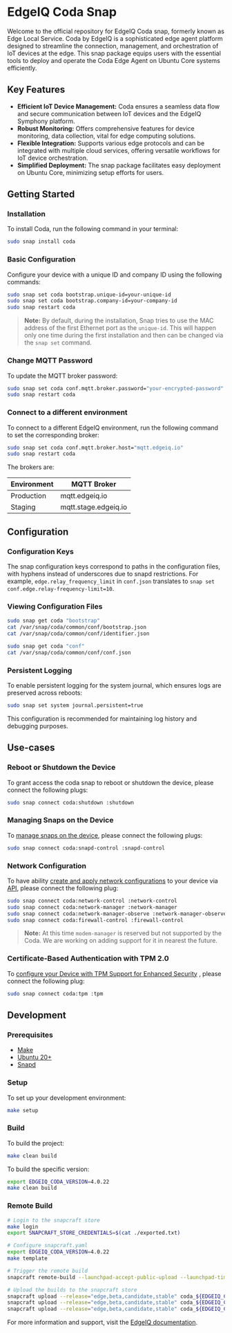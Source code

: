 # EdgeIQ Coda Snap

Welcome to the official repository for EdgeIQ Coda snap, formerly known as Edge Local Service. Coda by EdgeIQ is a sophisticated edge agent platform designed to streamline the connection, management, and orchestration of IoT devices at the edge. This snap package equips users with the essential tools to deploy and operate the Coda Edge Agent on Ubuntu Core systems efficiently.

## Key Features

- **Efficient IoT Device Management:** Coda ensures a seamless data flow and secure communication between IoT devices and the EdgeIQ Symphony platform.
- **Robust Monitoring:** Offers comprehensive features for device monitoring, data collection, vital for edge computing solutions.
- **Flexible Integration:** Supports various edge protocols and can be integrated with multiple cloud services, offering versatile workflows for IoT device orchestration.
- **Simplified Deployment:** The snap package facilitates easy deployment on Ubuntu Core, minimizing setup efforts for users.

## Getting Started

### Installation

To install Coda, run the following command in your terminal:

```bash
sudo snap install coda
```

### Basic Configuration

Configure your device with a unique ID and company ID using the following commands:

```bash
sudo snap set coda bootstrap.unique-id=your-unique-id
sudo snap set coda bootstrap.company-id=your-company-id
sudo snap restart coda
```

> **Note:** By default, during the installation, Snap tries to use the MAC address of the first Ethernet port as the `unique-id`. This will happen only one time during the first installation and then can be changed via the `snap set` command.

### Change MQTT Password

To update the MQTT broker password:

```bash
sudo snap set coda conf.mqtt.broker.password="your-encrypted-password"
sudo snap restart coda
```

### Connect to a different environment

To connect to a different EdgeIQ environment, run the following command to set the corresponding broker:

```bash
sudo snap set coda conf.mqtt.broker.host="mqtt.edgeiq.io"
sudo snap restart coda
```

The brokers are:

| Environment | MQTT Broker       |
|------------|--------------------|
| Production | mqtt.edgeiq.io     |
| Staging    | mqtt.stage.edgeiq.io    |

## Configuration

### Configuration Keys

The snap configuration keys correspond to paths in the configuration files, with hyphens instead of underscores due to snapd restrictions. For example, `edge.relay_frequency_limit` in `conf.json` translates to `snap set conf.edge.relay-frequency-limit=10`.

### Viewing Configuration Files

```bash
sudo snap get coda "bootstrap"
cat /var/snap/coda/common/conf/bootstrap.json
cat /var/snap/coda/common/conf/identifier.json

sudo snap get coda "conf"
cat /var/snap/coda/common/conf/conf.json
```

### Persistent Logging

To enable persistent logging for the system journal, which ensures logs are preserved across reboots:

```bash
sudo snap set system journal.persistent=true
```

This configuration is recommended for maintaining log history and debugging purposes.

## Use-cases

### Reboot or Shutdown the Device

To grant access the coda snap to reboot or shutdown the device, please connect the following plugs:

```bash
sudo snap connect coda:shutdown :shutdown
```

### Managing Snaps on the Device

To [manage snaps on the device](https://dev.edgeiq.io/docs/example-managing-snaps-on-ubuntu-core-devices), please connect the following plugs:

```bash
sudo snap connect coda:snapd-control :snapd-control
```

### Network Configuration

To have ability [create and apply network configurations](https://dev.edgeiq.io/docs/create-and-apply-a-network-configuration-for-a-gateway-device) to your device via [API](https://dev.edgeiq.io/docs/network-configuration), please connect the following plug:

```bash
sudo snap connect coda:network-control :network-control 
sudo snap connect coda:network-manager :network-manager
sudo snap connect coda:network-manager-observe :network-manager-observe
sudo snap connect coda:firewall-control :firewall-control
```

> **Note:** At this time `modem-manager` is reserved but not supported by the Coda. We are working on adding support for it in nearest the future.

### Certificate-Based Authentication with TPM 2.0

To [configure your Device with TPM Support for Enhanced Security](https://dev.edgeiq.io/docs/configuring-edge-devices-with-tpm-support-for-enhanced-security) , please connect the following plug:

```bash
sudo snap connect coda:tpm :tpm
```

## Development

### Prerequisites

- [Make](https://www.gnu.org/software/make/)
- [Ubuntu 20+](https://ubuntu.com/)
- [Snapd](https://snapcraft.io/snapd)

### Setup

To set up your development environment:

```bash
make setup
```

### Build

To build the project:

```bash
make clean build
```

To build the specific version:

```bash
export EDGEIQ_CODA_VERSION=4.0.22
make clean build
```

### Remote Build

```bash
# Login to the snapcraft store
make login
export SNAPCRAFT_STORE_CREDENTIALS=$(cat ./exported.txt)

# Configure snapcraft.yaml
export EDGEIQ_CODA_VERSION=4.0.22
make template

# Trigger the remote build
snapcraft remote-build --launchpad-accept-public-upload --launchpad-timeout 3600 --build-for=amd64,armhf,arm64

# Upload the builds to the snapcraft store
snapcraft upload --release="edge,beta,candidate,stable" coda_${EDGEIQ_CODA_VERSION}_armhf.snap
snapcraft upload --release="edge,beta,candidate,stable" coda_${EDGEIQ_CODA_VERSION}_amd64.snap
snapcraft upload --release="edge,beta,candidate,stable" coda_${EDGEIQ_CODA_VERSION}_arm64.snap
```


For more information and support, visit the [EdgeIQ documentation](https://dev.edgeiq.io/).
